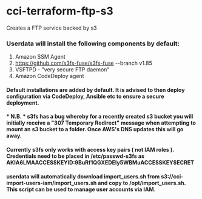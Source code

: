 # cci-terraform-ftp-s3
Creates a FTP service backed by s3

### Userdata will install the following components by default:
1. Amazon SSM Agent
2. https://github.com/s3fs-fuse/s3fs-fuse --branch v1.85
3. VSFTPD - "very secure FTP daemon"
4. Amazon CodeDeploy agent

#### Default installations are added by default. It is advised to then deploy configuration via CodeDeploy, Ansible etc to ensure a secure deployment. 

#### * N.B. * s3fs has a bug whereby for a recently created s3 bucket you will initially receive a "307 Temporary Redirect" message when attempting to mount an s3 bucket to a folder. Once AWS's DNS updates this will go away.

#### Currently s3fs only works with access key pairs ( not IAM roles ). Credentials need to be placed in /etc/passwd-s3fs as AKIA6LMAACCESSKEYID:9BuRf1QGXEDEIy5WBMuACCESSKEYSECRET

#### userdata will automatically download import_users.sh from s3://cci-import-users-iam/import_users.sh and copy to /opt/import_users.sh. This script can be used to manage user accounts via IAM.
